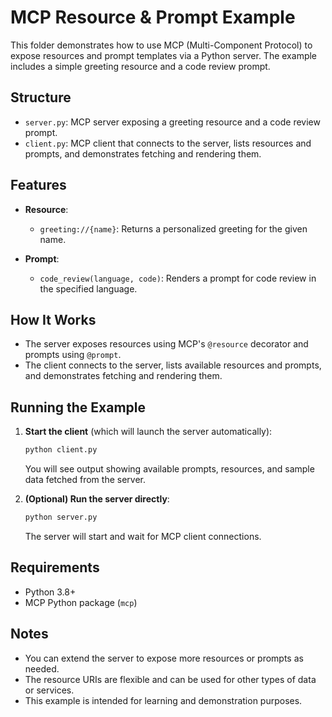 # MCP Resource & Prompt Example

This folder demonstrates how to use MCP (Multi-Component Protocol) to expose resources and prompt templates via a Python server. The example includes a simple greeting resource and a code review prompt.

## Structure

- `server.py`: MCP server exposing a greeting resource and a code review prompt.
- `client.py`: MCP client that connects to the server, lists resources and prompts, and demonstrates fetching and rendering them.

## Features

- **Resource**:
  - `greeting://{name}`: Returns a personalized greeting for the given name.

- **Prompt**:
  - `code_review(language, code)`: Renders a prompt for code review in the specified language.

## How It Works

- The server exposes resources using MCP's `@resource` decorator and prompts using `@prompt`.
- The client connects to the server, lists available resources and prompts, and demonstrates fetching and rendering them.

## Running the Example

1. **Start the client** (which will launch the server automatically):

   ```bash
   python client.py
   ```

   You will see output showing available prompts, resources, and sample data fetched from the server.

2. **(Optional) Run the server directly**:

   ```bash
   python server.py
   ```

   The server will start and wait for MCP client connections.

## Requirements

- Python 3.8+
- MCP Python package (`mcp`)

## Notes

- You can extend the server to expose more resources or prompts as needed.
- The resource URIs are flexible and can be used for other types of data or services.
- This example is intended for learning and demonstration purposes.

